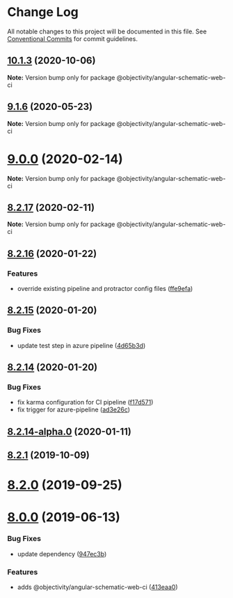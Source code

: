 # Change Log

All notable changes to this project will be documented in this file.
See [Conventional Commits](https://conventionalcommits.org) for commit guidelines.

## [10.1.3](https://github.com/ObjectivityLtd/angular-schematics/compare/v9.1.6...v10.1.3) (2020-10-06)

**Note:** Version bump only for package @objectivity/angular-schematic-web-ci





## [9.1.6](https://github.com/ObjectivityLtd/angular-schematics/compare/v9.0.0...v9.1.6) (2020-05-23)

**Note:** Version bump only for package @objectivity/angular-schematic-web-ci






# [9.0.0](https://github.com/ObjectivityLtd/angular-schematics/compare/v8.2.17...v9.0.0) (2020-02-14)

**Note:** Version bump only for package @objectivity/angular-schematic-web-ci





## [8.2.17](https://github.com/ObjectivityLtd/angular-schematics/compare/v8.2.16...v8.2.17) (2020-02-11)

**Note:** Version bump only for package @objectivity/angular-schematic-web-ci





## [8.2.16](https://github.com/ObjectivityLtd/angular-schematics/compare/v8.2.15...v8.2.16) (2020-01-22)


### Features

* override existing pipeline and protractor config files ([ffe9efa](https://github.com/ObjectivityLtd/angular-schematics/commit/ffe9efa1d93a34b3c20ce7c0ca5d43ed81e02abc))






## [8.2.15](https://github.com/ObjectivityLtd/angular-schematics/compare/v8.2.14...v8.2.15) (2020-01-20)


### Bug Fixes

* update test step in azure pipeline ([4d65b3d](https://github.com/ObjectivityLtd/angular-schematics/commit/4d65b3d65454a6cb79ddd2f3b30be969cae72e0b))





## [8.2.14](https://github.com/ObjectivityLtd/angular-schematics/compare/v8.2.14-alpha.0...v8.2.14) (2020-01-20)


### Bug Fixes

* fix karma configuration for CI pipeline ([f17d571](https://github.com/ObjectivityLtd/angular-schematics/commit/f17d5711f83e91b91bbf11bfa40c5e956232d64b))
* fix trigger for azure-pipeline ([ad3e26c](https://github.com/ObjectivityLtd/angular-schematics/commit/ad3e26c46e76ab272dc88c2dd64e706b718e7b80))






## [8.2.14-alpha.0](https://github.com/ObjectivityLtd/angular-schematics/compare/8.2.1...v8.2.14-alpha.0) (2020-01-11)



## [8.2.1](https://github.com/ObjectivityLtd/angular-schematics/compare/8.2.0...8.2.1) (2019-10-09)



# [8.2.0](https://github.com/ObjectivityLtd/angular-schematics/compare/8.0.0...8.2.0) (2019-09-25)



# [8.0.0](https://github.com/ObjectivityLtd/angular-schematics/compare/0.1.0-alpha.1...8.0.0) (2019-06-13)


### Bug Fixes

* update dependency ([947ec3b](https://github.com/ObjectivityLtd/angular-schematics/commit/947ec3b3228c281acc670763cc2a3140c6eb9d78))


### Features

* adds @objectivity/angular-schematic-web-ci ([413eaa0](https://github.com/ObjectivityLtd/angular-schematics/commit/413eaa04a6b02ee46538d3978433e1dc40c68514))
